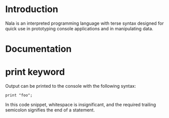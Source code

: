 # Introduction
Nala is an interpreted programming language with terse syntax designed for quick use in prototyping console applications and in manipulating data.

# Documentation

# print keyword
Output can be printed to the console with the following syntax:

`print "foo";`

In this code snippet, whitespace is insignificant, and the required trailing semicolon signifies the end of a statement.
